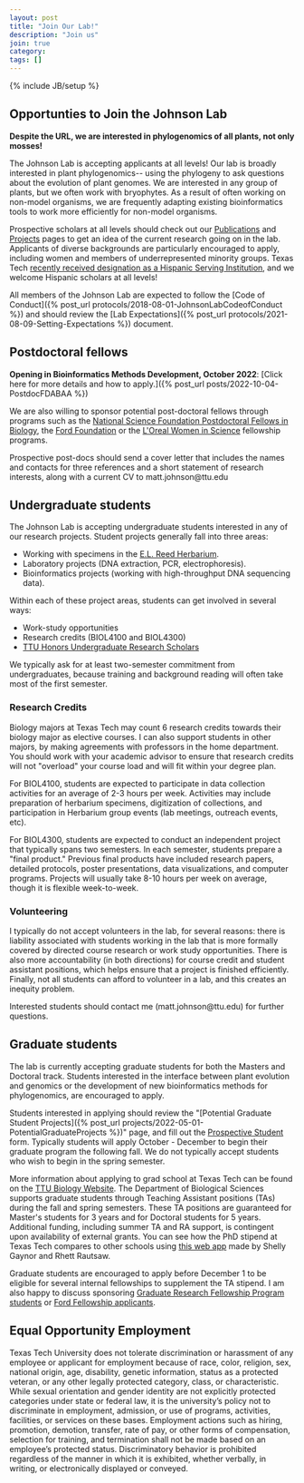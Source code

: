 ```yaml
---
layout: post
title: "Join Our Lab!"
description: "Join us"
join: true
category:
tags: []
---
```

{% include JB/setup %}

## Opportunties to Join the Johnson Lab

<a name="purpose"></a>

**Despite the URL, we are interested in phylogenomics of all plants, not only mosses!**

The Johnson Lab is accepting applicants at all levels! Our lab is broadly interested in plant phylogenomics-- using the phylogeny to ask questions about the evolution of plant genomes. We are interested in any group of plants, but we often work with bryophytes. As a result of often working on non-model organisms, we are frequently adapting existing bioinformatics tools to work more efficiently for non-model organisms. 

Prospective scholars at all levels should check out our [Publications](/papers) and [Projects](/projects) pages to get an idea of the current research going on in the lab. Applicants of diverse backgrounds are particularly encouraged to apply, including women and members of underrepresented minority groups. Texas Tech [recently received designation as a Hispanic Serving Institution](http://today.ttu.edu/posts/2017/09/hispanic-serving-institution), and we welcome Hispanic scholars at all levels!

All members of the Johnson Lab are expected to follow the [Code of Conduct]({% post_url protocols/2018-08-01-JohnsonLabCodeofConduct %}) and should review the [Lab Expectations]({% post_url protocols/2021-08-09-Setting-Expectations %}) document.

## Postdoctoral fellows

**Opening in Bioinformatics Methods Development, October 2022**: [Click here for more details and how to apply.]({% post_url posts/2022-10-04-PostdocFDABAA %})

We are also willing to sponsor potential post-doctoral fellows through programs such as the [National Science Foundation Postdoctoral Fellows in Biology](https://www.nsf.gov/funding/pgm_summ.jsp?pims_id=503622&org=NSF), the [Ford Foundation](http://sites.nationalacademies.org/pga/fordfellowships/pga_047960) or the [L'Oreal Women in Science](http://www.lorealusa.com/csr-commitments/the-l%E2%80%99or%C3%A9al-corporate-foundation/science/l%E2%80%99or%C3%A9al-usa-for-women-in-science-program) fellowship programs. 

Prospective post-docs should send a cover letter that includes the names and contacts for three references and a short statement of research interests, along with a current CV to matt.johnson<span style="display:none">obfuscate</span>@ttu.edu


## Undergraduate students

The Johnson Lab is accepting undergraduate students interested in any of our research projects. Student projects generally fall into three areas:
 
* Working with specimens in the [E.L. Reed Herbarium](/herbarium).
* Laboratory projects (DNA extraction, PCR, electrophoresis).
* Bioinformatics projects (working with high-throughput DNA sequencing data).

Within each of these project areas, students can get involved in several ways:

* Work-study opportunities
* Research credits (BIOL4100 and BIOL4300)
* [TTU Honors Undergraduate Research Scholars](http://www.depts.ttu.edu/honors/academicsandenrichment/urs/)

We typically ask for at least two-semester commitment from undergraduates, because training and background reading will often take most of the first semester.

### Research Credits

Biology majors at Texas Tech may count 6 research credits towards their biology major as elective courses. I can also support students in other majors, by making agreements with professors in the home department. You should work with your academic advisor to ensure that research credits will not "overload" your course load and will fit within your degree plan.

For BIOL4100, students are expected to participate in data collection activities for an average of 2-3 hours per week. Activities may include preparation of herbarium specimens, digitization of collections, and participation in Herbarium group events (lab meetings, outreach events, etc).

For BIOL4300, students are expected to conduct an independent project that typically spans two semesters. In each semester, students prepare a "final product." Previous final products have included research papers, detailed protocols, poster presentations, data visualizations, and computer programs. Projects will usually take 8-10 hours per week on average, though it is flexible week-to-week.

### Volunteering

I typically do not accept volunteers in the lab, for several reasons: there is liability associated with students working in the lab that is more formally covered by directed course research or work study opportunities. There is also more accountability (in both directions) for course credit and student assistant positions, which helps ensure that a project is finished efficiently. Finally, not all students can afford to volunteer in a lab, and this creates an inequity problem.


Interested students should contact me (matt.johnson<span style="display:none">obfuscate</span>@ttu.edu) for further questions.


## Graduate students

The lab is currently accepting graduate students for both the Masters and Doctoral track. Students interested in the interface between plant evolution and genomics or the development of new bioinformatics methods for phylogenomics, are encouraged to apply. 

Students interested in applying should review the "[Potential Graduate Student Projects]({% post_url projects/2022-05-01-PotentialGraduateProjects %})" page, and fill out the [Prospective Student](https://forms.gle/H2c4uY4qF3a9sfnYA) form. Typically students will apply October - December to begin their graduate program the following fall. We do not typically accept students who wish to begin in the spring semester.

More information about applying to grad school at Texas Tech can be found on the [TTU Biology Website](http://www.depts.ttu.edu/biology/Graduate/graduatestudies.php). The Department of Biological Sciences supports graduate students through Teaching Assistant positions (TAs) during the fall and spring semesters. These TA positions are guaranteed for Master's students for 3 years and for Doctoral students for 5 years. Additional funding, including summer TA and RA support, is contingent upon availability of external grants. You can see how the PhD stipend at Texas Tech compares to other schools using [this web app](https://rhettrautsaw.app/shiny/BiologyPhDStipends/) made by Shelly Gaynor and Rhett Rautsaw.

Graduate students are encouraged to apply before December 1 to be eligible for several internal fellowships to supplement the TA stipend. I am also happy to discuss sponsoring [Graduate Research Fellowship Program students](https://www.nsfgrfp.org/) or [Ford Fellowship applicants](https://sites.nationalacademies.org/PGA/FordFellowships/index.htm).



## Equal Opportunity Employment

Texas Tech University does not tolerate discrimination or harassment of any employee or applicant for
employment because of race, color, religion, sex, national origin, age, disability, genetic
information, status as a protected veteran, or any other legally protected category, class, or
characteristic. While sexual orientation and gender identity are not explicitly protected
categories under state or federal law, it is the university’s policy not to discriminate in
employment, admission, or use of programs, activities, facilities, or services on these
bases. Employment actions such as hiring, promotion, demotion, transfer, rate of pay, or
other forms of compensation, selection for training, and termination shall not be made
based on an employee’s protected status. Discriminatory behavior is prohibited regardless
of the manner in which it is exhibited, whether verbally, in writing, or electronically
displayed or conveyed.



